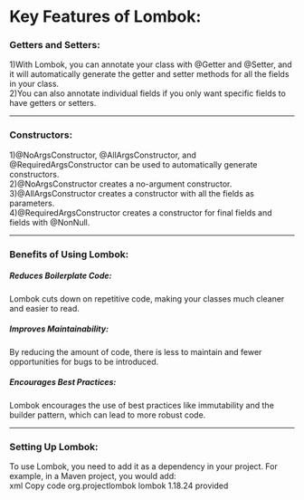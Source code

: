 
<h1>Key Features of Lombok:</h1>
<h3>Getters and Setters:</h3>

1)With Lombok, you can annotate your class with @Getter and @Setter, and it will automatically generate the getter and setter methods for all the fields in your class.</br>
2)You can also annotate individual fields if you only want specific fields to have getters or setters.

<hr>
<h3>Constructors:</h3>

1)@NoArgsConstructor, @AllArgsConstructor, and @RequiredArgsConstructor can be used to automatically generate constructors.</br>
2)@NoArgsConstructor creates a no-argument constructor.</br>
3)@AllArgsConstructor creates a constructor with all the fields as parameters.</br>
4)@RequiredArgsConstructor creates a constructor for final fields and fields with @NonNull.
<hr>
<h3>Benefits of Using Lombok:</h3>
<h5>Reduces Boilerplate Code:</h5> Lombok cuts down on repetitive code, making your classes much cleaner and easier to read.
<h5>Improves Maintainability:</h5> By reducing the amount of code, there is less to maintain and fewer opportunities for bugs to be introduced.
<h5>Encourages Best Practices:</h5> Lombok encourages the use of best practices like immutability and the builder pattern, which can lead to more robust code.
<hr>

<h3>Setting Up Lombok:</h3>
To use Lombok, you need to add it as a dependency in your project. For example, in a Maven project, you would add:<br>
xml
Copy code
<dependency>
    <groupId>org.projectlombok</groupId>
    <artifactId>lombok</artifactId>
    <version>1.18.24</version>
    <scope>provided</scope>
</dependency>
